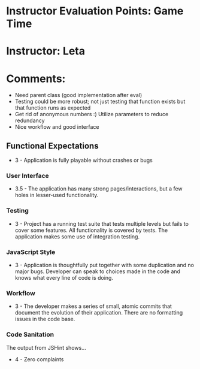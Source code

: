 # Instructor Evaluation Points: Game Time
# Instructor: Leta
# Comments:
  * Need parent class (good implementation after eval)
  * Testing could be more robust; not just testing that function exists but that function runs as expected
  * Get rid of anonymous numbers :) Utilize parameters to reduce redundancy
  * Nice workflow and good interface

## Functional Expectations

* 3 - Application is fully playable without crashes or bugs

### User Interface

* 3.5 - The application has many strong pages/interactions, but a few holes in lesser-used functionality.

### Testing

* 3 - Project has a running test suite that tests multiple levels but fails to cover some features. All functionality is covered by tests. The application makes some use of integration testing.

### JavaScript Style

* 3 - Application is thoughtfully put together with some duplication and no major bugs. Developer can speak to choices made in the code and knows what every line of code is doing.

### Workflow

* 3 - The developer makes a series of small, atomic commits that document the evolution of their application. There are no formatting issues in the code base.

### Code Sanitation

The output from JSHint shows…

* 4 - Zero complaints

